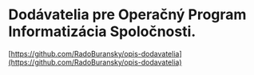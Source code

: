 # Dodávatelia pre Operačný Program Informatizácia Spoločnosti.

[https://github.com/RadoBuransky/opis-dodavatelia](https://github.com/RadoBuransky/opis-dodavatelia)

